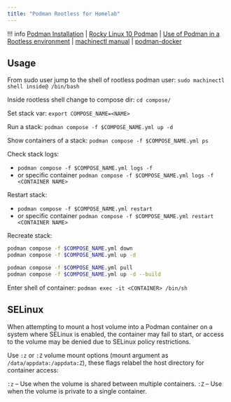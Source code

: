 ```yaml
---
title: "Podman Rootless for Homelab"
---
```


!!! info
    [Podman Installation](https://podman.io/docs/installation) |
    [Rocky Linux 10 Podman](https://docs.rockylinux.org/10/gemstones/containers/podman/) |
    [Use of Podman in a Rootless environment](https://github.com/containers/podman/blob/main/docs/tutorials/rootless_tutorial.md?plain=1) |
    [machinectl manual](https://www.man7.org/linux/man-pages/man1/machinectl.1.html) |
    [podman-docker](https://packages.debian.org/sid/podman-docker)

## Usage

From sudo user jump to the shell of rootless podman user: `sudo machinectl shell inside@ /bin/bash`

Inside rootless shell change to compose dir: `cd compose/`

Set stack var: `export COMPOSE_NAME=<NAME>`

Run a stack: `podman compose -f $COMPOSE_NAME.yml up -d`

Show containers of a stack: `podman compose -f $COMPOSE_NAME.yml ps`

Check stack logs:

- `podman compose -f $COMPOSE_NAME.yml logs -f`
- or specific container `podman compose -f $COMPOSE_NAME.yml logs -f <CONTAINER NAME>`

Restart stack:

- `podman compose -f $COMPOSE_NAME.yml restart`
- or specific container `podman compose -f $COMPOSE_NAME.yml restart <CONTAINER NAME>`

Recreate stack:

```bash
podman compose -f $COMPOSE_NAME.yml down
podman compose -f $COMPOSE_NAME.yml up -d
```

```bash
podman compose -f $COMPOSE_NAME.yml pull
podman compose -f $COMPOSE_NAME.yml up -d --build
```

Enter shell of container: `podman exec -it <CONTAINER> /bin/sh`

## SELinux

When attempting to mount a host volume into a Podman container on a system where SELinux is enabled, the container may fail to start, or access to the volume may be denied due to SELinux policy restrictions.

Use `:z` or `:Z` volume mount options (mount argument as `/data/appdata:/appdata:Z`), these flags relabel the host directory for container access:

`:z` – Use when the volume is shared between multiple containers.
`:Z` – Use when the volume is private to a single container.
